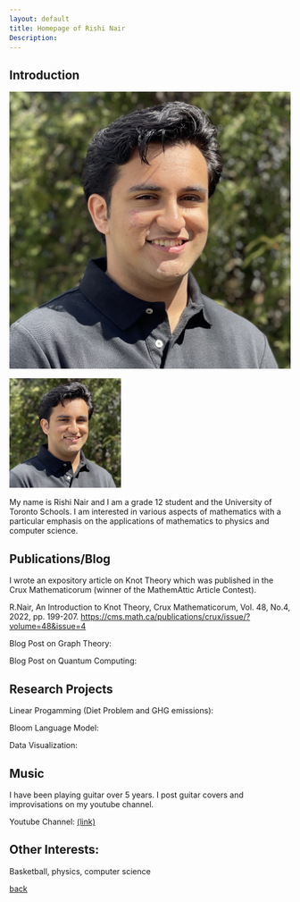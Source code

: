 ```yaml
---
layout: default
title: Homepage of Rishi Nair
Description:
---
```


## Introduction

![Branching](https://github.com/rishinair05/rishinair05.github.io/blob/master/IMG_4515%20(1).jpg?raw=true)

<img src="https://github.com/rishinair05/rishinair05.github.io/blob/master/IMG_4515%20(1).jpg?raw=true" width="200">

My name is Rishi Nair and I am a grade 12 student and the University of Toronto Schools. I am interested in various aspects of mathematics
with a particular emphasis on the applications of mathematics to physics and computer science.

## Publications/Blog

I wrote an expository article on Knot Theory which was published in the Crux Mathematicorum (winner of the MathemAttic Article Contest).

R.Nair, An Introduction to Knot Theory, Crux Mathematicorum, Vol. 48, No.4, 2022, pp. 199-207. https://cms.math.ca/publications/crux/issue/?volume=48&issue=4

Blog Post on Graph Theory:

Blog Post on Quantum Computing:

## Research Projects

Linear Progamming (Diet Problem and GHG emissions):

Bloom Language Model:

Data Visualization:

## Music

I have been playing guitar over 5 years. I post guitar covers and improvisations on my youtube channel.

Youtube Channel: [(link)](https://www.youtube.com/channel/UCPyfFCjcz2fWpirlrTIhRDg/featured)

## Other Interests:

Basketball, physics, computer science

[back](./)
